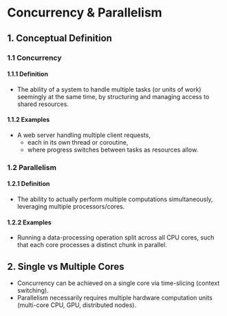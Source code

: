 # Concurrency & Parallelism


## 1. Conceptual Definition

### 1.1 Concurrency
#### 1.1.1 Definition
- The ability of a system to handle multiple tasks (or units of work) seemingly at the same time, by structuring and managing access to shared resources.

#### 1.1.2 Examples
- A web server handling multiple client requests,
    - each in its own thread or coroutine,
    - where progress switches between tasks as resources allow.

### 1.2 Parallelism
#### 1.2.1 Definition
- The ability to actually perform multiple computations simultaneously, leveraging multiple processors/cores.

#### 1.2.2 Examples
- Running a data-processing operation split across all CPU cores, such that each core processes a distinct chunk in parallel.


## 2. Single vs Multiple Cores
- Concurrency can be achieved on a single core via time-slicing (context switching).
- Parallelism necessarily requires multiple hardware computation units (multi-core CPU, GPU, distributed nodes).

